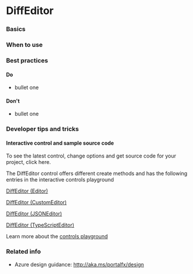 ﻿# DiffEditor

 
<a name="basics"></a>
### Basics


<!-- TODO get an IMAGE to embed here -->

<!-- TODO get an SAMPLE CODE to embed here -->

 
<a name="when-to-use"></a>
### When to use


 
<a name="best-practices"></a>
### Best practices


<a name="best-practices-do"></a>
#### Do

* bullet one


<a name="best-practices-don-t"></a>
#### Don&#39;t

* bullet one



 
<a name="developer-tips-and-tricks"></a>
### Developer tips and tricks



<a name="developer-tips-and-tricks-interactive-control-and-sample-source-code"></a>
#### Interactive control and sample source code
To see the latest control, change options and get source code for your project, click here.

The DiffEditor control offers different create methods and has the following entries in the interactive controls playground

<a href="https://ms.portal.azure.com/?Microsoft_Azure_Playground=true#blade/Microsoft_Azure_Playground/ControlsIndexBlade/DiffEditor_createEditor_Playground" target="_blank">DiffEditor (Editor)</a>

<a href="https://ms.portal.azure.com/?Microsoft_Azure_Playground=true#blade/Microsoft_Azure_Playground/ControlsIndexBlade/DiffEditor_createCustomEditor_Playground" target="_blank">DiffEditor (CustomEditor)</a>

<a href="https://ms.portal.azure.com/?Microsoft_Azure_Playground=true#blade/Microsoft_Azure_Playground/ControlsIndexBlade/DiffEditor_createJSONEditor_Playground" target="_blank">DiffEditor (JSONEditor)</a>

<a href="https://ms.portal.azure.com/?Microsoft_Azure_Playground=true#blade/Microsoft_Azure_Playground/ControlsIndexBlade/DiffEditor_createTypeScriptEditor_Playground" target="_blank">DiffEditor (TypeScriptEditor)</a>

Learn more about the [controls playground](./top-extensions-controls-playground.md)


 
<a name="related-info"></a>
### Related info

* Azure design guidance:  http://aka.ms/portalfx/design


